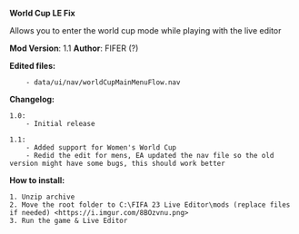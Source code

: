 **World Cup LE Fix**

Allows you to enter the world cup mode while playing with the live editor

**Mod Version**: 1.1
**Author**: FIFER (?)


**Edited files:**
```
    - data/ui/nav/worldCupMainMenuFlow.nav
```

**Changelog:**
```
1.0:
    - Initial release

1.1:
    - Added support for Women's World Cup
    - Redid the edit for mens, EA updated the nav file so the old version might have some bugs, this should work better
```

**How to install:**
```
1. Unzip archive
2. Move the root folder to C:\FIFA 23 Live Editor\mods (replace files if needed) <https://i.imgur.com/8BOzvnu.png>
3. Run the game & Live Editor

```

